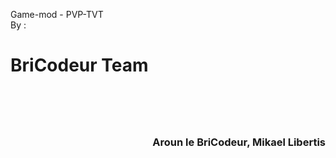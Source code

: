 Game-mod - PVP-TVT
<br/>
By :
<br/>
<h1> BriCodeur Team <h1/>
<br/>
<h3 align="right" color="#F31400">Aroun le BriCodeur, Mikael Libertis<h3/>
